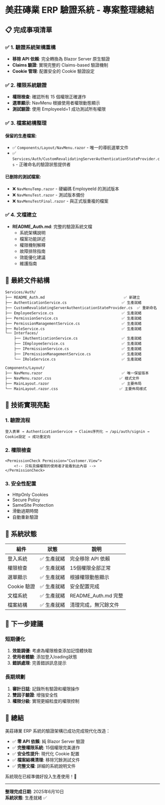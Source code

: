 # 美莊磚業 ERP 驗證系統 - 專案整理總結

## 📋 完成事項清單

### ✅ 1. 驗證系統架構重構
- **移除 API 依賴**: 完全轉換為 Blazor Server 原生驗證
- **Claims 驗證**: 實現完整的 Claims-based 驗證機制
- **Cookie 管理**: 配置安全的 Cookie 驗證設定

### ✅ 2. 權限系統驗證
- **權限檢查**: 確認所有 15 個權限正確運作
- **選單顯示**: NavMenu 根據使用者權限動態顯示
- **測試驗證**: 使用 EmployeeId=1 成功測試所有權限

### ✅ 3. 檔案結構整理

#### 保留的生產檔案:
- ✅ `Components/Layout/NavMenu.razor` - 唯一的導航選單文件
- ✅ `Services/Auth/CustomRevalidatingServerAuthenticationStateProvider.cs` - 正確命名的驗證狀態提供者

#### 已刪除的測試檔案:
- ❌ `NavMenuTemp.razor` - 硬編碼 EmployeeId 的測試版本
- ❌ `NavMenuTest.razor` - 測試版本備份
- ❌ `NavMenuTestFinal.razor` - 與正式版重複的檔案

### ✅ 4. 文檔建立
- **README_Auth.md**: 完整的驗證系統文檔
  - 系統架構說明
  - 檔案功能詳述
  - 權限機制解釋
  - 故障排除指南
  - 效能優化建議
  - 維護指南

## 🎯 最終文件結構

```
Services/Auth/
├── README_Auth.md                                    ✅ 新建立
├── AuthenticationService.cs                         ✅ 生產就緒
├── CustomRevalidatingServerAuthenticationStateProvider.cs  ✅ 重新命名
├── EmployeeService.cs                               ✅ 生產就緒
├── PermissionService.cs                             ✅ 生產就緒
├── PermissionManagementService.cs                   ✅ 生產就緒
├── RoleService.cs                                   ✅ 生產就緒
└── Interfaces/
    ├── IAuthenticationService.cs                    ✅ 生產就緒
    ├── IEmployeeService.cs                          ✅ 生產就緒
    ├── IPermissionService.cs                        ✅ 生產就緒
    ├── IPermissionManagementService.cs              ✅ 生產就緒
    └── IRoleService.cs                              ✅ 生產就緒

Components/Layout/
├── NavMenu.razor                                    ✅ 唯一保留版本
├── NavMenu.razor.css                               ✅ 樣式文件
├── MainLayout.razor                                 ✅ 主要佈局
└── MainLayout.razor.css                            ✅ 主要佈局樣式
```

## 🔧 技術實現亮點

### 1. 驗證流程
```
登入表單 → AuthenticationService → Claims序列化 → /api/auth/signin → Cookie設定 → 成功重定向
```

### 2. 權限檢查
```razor
<PermissionCheck Permission="Customer.View">
    <!-- 只有具備權限的使用者才能看到此內容 -->
</PermissionCheck>
```

### 3. 安全性配置
- HttpOnly Cookies
- Secure Policy
- SameSite Protection
- 滑動過期時間
- 自動重新驗證

## 🚀 系統狀態

| 組件 | 狀態 | 說明 |
|------|------|------|
| 登入系統 | ✅ 生產就緒 | 完全移除 API 依賴 |
| 權限檢查 | ✅ 生產就緒 | 15個權限全部正常 |
| 選單顯示 | ✅ 生產就緒 | 根據權限動態顯示 |
| Cookie 驗證 | ✅ 生產就緒 | 安全配置完成 |
| 文檔系統 | ✅ 生產就緒 | README_Auth.md 完整 |
| 檔案結構 | ✅ 生產就緒 | 清理完成，無冗餘文件 |

## 📝 下一步建議

### 短期優化
1. **效能調優**: 考慮為權限檢查添加記憶體快取
2. **使用者體驗**: 添加登入loading狀態
3. **錯誤處理**: 完善錯誤訊息提示

### 長期規劃
1. **審計日誌**: 記錄所有驗證和權限操作
2. **雙因子驗證**: 增強安全性
3. **權限分級**: 實現更細粒度的權限控制

## 🎉 總結

美莊磚業 ERP 系統的驗證架構已成功完成現代化改造：

- ✅ **零 API 依賴**: 純 Blazor Server 驗證
- ✅ **完整權限系統**: 15個權限完美運作
- ✅ **安全性提升**: 現代化 Cookie 配置
- ✅ **檔案結構清理**: 移除冗餘測試文件
- ✅ **完整文檔**: 詳細的系統說明文件

系統現在已經準備好投入生產使用！🚀

---
**整理完成日期**: 2025年6月10日  
**系統狀態**: 生產就緒 ✅
